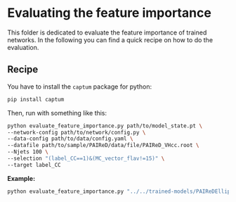 # Evaluating the feature importance

This folder is dedicated to evaluate the feature importance of trained networks. In the following you can find a quick recipe on how to do the evaluation.

## Recipe
You have to install the `captum` package for python:
```bash
pip install captum
```
Then, run with something like this:
```bash
python evaluate_feature_importance.py path/to/model_state.pt \
--network-config path/to/network/config.py \
--data-config path/to/data/config.yaml \
--datafile path/to/sample/PAIReD/data/file/PAIReD_VHcc.root \
--Njets 100 \
--selection "(label_CC==1)&(MC_vector_flav!=15)" \
--target label_CC
```

**Example:**
```bash
python evaluate_feature_importance.py "../../trained-models/PAIReDEllipse 3 SV [DY]/model_state.pt" --network-config "../../networks/PAIReD_ParT_sv_classifier.py" --data-config ../../dataconfigs/PAIReD_classifier_sv.train.yaml --datafile ../../../PAIReD_Data_Production/PFNano_to_PAIReD/data/example_PAIReD_mcRun3_EE.root
```